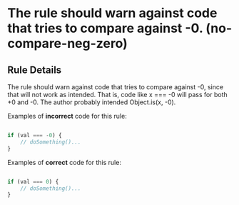# The rule should warn against code that tries to compare against -0. (no-compare-neg-zero)

## Rule Details

The rule should warn against code that tries to compare against -0, since that will not work as intended. That is, code like x === -0 will pass for both +0 and -0. The author probably intended Object.is(x, -0).

Examples of **incorrect** code for this rule:

```js

if (val === -0) {
    // doSomething()...
}
```

Examples of **correct** code for this rule:

```js

if (val === 0) {
    // doSomething()...
}

```



